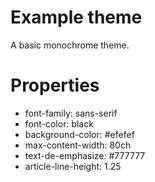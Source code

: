 # Example theme

A basic monochrome theme.

# Properties

- font-family: sans-serif
- font-color: black
- background-color: #efefef
- max-content-width: 80ch
- text-de-emphasize: #777777
- article-line-height: 1.25

